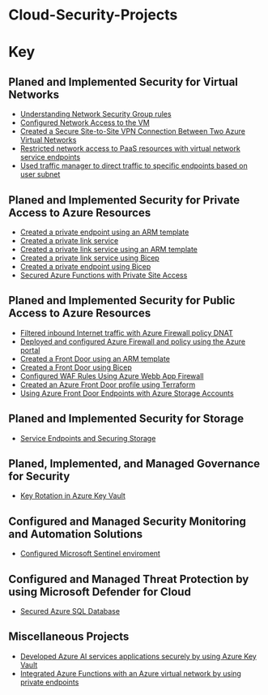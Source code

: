 # Cloud-Security-Projects

<h1>Key</h1>

<h2>Planed and Implemented Security for Virtual Networks</h2>

- [Understanding Network Security Group rules]()
- [Configured Network Access to the VM]()
- [Created a Secure Site-to-Site VPN Connection Between Two Azure Virtual Networks]()
- [Restricted network access to PaaS resources with virtual network service endpoints]()
- [Used traffic manager to direct traffic to specific endpoints based on user subnet]()

<h2>Planed and Implemented Security for Private Access to Azure Resources</h2>

- [Created a private endpoint using an ARM template]()
- [Created a private link service]()
- [Created a private link service using an ARM template]()
- [Created a private link service  using Bicep]()
- [Created a private endpoint using Bicep]()
- [Secured Azure Functions with Private Site Access]()

<h2>Planed and Implemented Security for Public Access to Azure Resources</h2>

- [Filtered inbound Internet traffic with Azure Firewall policy DNAT]()
- [Deployed and configured Azure Firewall and policy using the Azure portal]()
- [Created a Front Door using an ARM template]()
- [Created a Front Door using Bicep]()
- [Configured WAF Rules Using Azure Webb App Firewall]()
- [Created an Azure Front Door profile using Terraform]()
- [Using Azure Front Door Endpoints with Azure Storage Accounts]()

<h2>Planed and Implemented Security for Storage</h2>

- [Service Endpoints and Securing Storage]()

<h2>Planed, Implemented, and Managed Governance for Security</h2>

- [Key Rotation in Azure Key Vault]()

<h2>Configured and Managed Security Monitoring and Automation Solutions</h2>

- [Configured Microsoft Sentinel enviroment]()

<h2>Configured and Managed Threat Protection by using Microsoft Defender for Cloud</h2>

- [Secured Azure SQL Database]()

<h2>Miscellaneous Projects</h2>

- [Developed Azure AI services applications securely by using Azure Key Vault]()
- [Integrated Azure Functions with an Azure virtual network by using private endpoints]()

